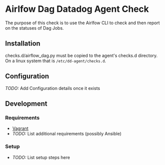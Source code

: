 # Airlfow Dag Datadog Agent Check
The purpose of this check is to use the Airlfow CLI to check and then report on the statuses of Dag Jobs. 

## Installation
checks.d/airflow_dag.py must be copied to the agent's checks.d directory.  On a linux system that is `/etc/dd-agent/checks.d`.

## Configuration
*TODO:* Add Configuration details once it exists

## Development

### Requirements
* [Vagrant](https://www.vagrantup.com/)
* *TODO:* List additional requirements (possibly Ansible)

### Setup
* *TODO:* List setup steps here
